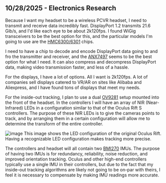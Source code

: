<!--
  ===================    !!READ THIS NOTICE!!   ====================
  DO NOT edit this file manually. Your changes WILL BE OVERWRITTEN!
  This journal is auto generated and updated by Hack Club Blueprint.
  To edit this file, please edit your journal entries on Blueprint.
  ==================================================================
-->

## 10/28/2025 - Electronics Research  

Because I want my headset to be a wireless PCVR headset, I need to transmit and receive data incredibly fast. DisplayPort 1.2 transmits 21.6 Gib/s, and I'd like each eye to be about 2k120fps. I found WiGig transceivers to be the best option for this, and the particular models I'm going to use are the [HMC6300/6301](https://www.mouser.com/c/?marcom=138219097) chips.

I need to have a chip to decode and encode DisplayPort data going to and fro the transmitter and receiver, and the [ANX7497](https://www.analogix.com/en/products/re-timersrepeaters/anx7497) seems to be the best option for what I need. It can also compress and decompress DisplayPort data, making video transmission faster, and less of a hassle.

For the displays, I have a lot of options. All I want is 2k120fps. A lot of companies sell displays catered to VR/AR on sites like Alibaba and Aliexpress, and I have found tons of displays that meet my needs.

For the inside-out tracking, I plan to use a dual [OV9281](https://docs.arducam.com/Raspberry-Pi-Camera/Native-camera/Global-Shutter/1MP-OV9281-OV9282/) setup mounted into the front of the headset. In the controllers I will have an array of NIR (Near-Infrared) LEDs in a configuration similar to that of the Oculus Rift S controllers. The purpose of these NIR LEDs is to give the cameras points to track, and by arranging them in a certain configuration will allow me to determine the transform of the entire controller.

![image](https://blueprint.hackclub.com/user-attachments/blobs/proxy/eyJfcmFpbHMiOnsiZGF0YSI6NjQzMCwicHVyIjoiYmxvYl9pZCJ9fQ==--0b2038e55ee61f919216b136d9d6f67ea3d5f1e9/image.png)
This image shows the LED configuration of the original Oculus Rift. Having a recognizable LED configuration makes tracking more precise.

The controllers and headset will all contain two [BMI270](https://www.mouser.com/new/bosch/bosch-sensortec-bmi270/) IMUs. The purpose of having two IMUs is for redundancy, reliability, noise reduction, and improved orientation tracking. Oculus and other high-end controllers typically use a single IMU in their controllers, but due to the fact that my inside-out tracking algorithms are likely not going to be on-par with theirs, I feel it is necessary to compensate by making IMU readings more accurate.  

